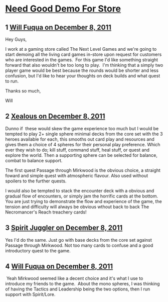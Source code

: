 # [Need Good Demo For Store](https://community.fantasyflightgames.com/topic/57300-need-good-demo-for-store/)

## 1 [Will Fuqua on December 8, 2011](https://community.fantasyflightgames.com/topic/57300-need-good-demo-for-store/?do=findComment&comment=565243)

Hey Guys,

I work at a gaming store called The Next Level Games and we're going to start demoing all the living card games in-store upon request for customers who are interested in the games.  For this game I'd like something straight forward that also wouldn't be too long to play.  I'm thinking that a simply two player game would be best because the rounds would be shorter and less confusion, but I'd like to hear your thoughts on deck builds and what quest to run.

Thanks so much,

Will

## 2 [Xealous on December 8, 2011](https://community.fantasyflightgames.com/topic/57300-need-good-demo-for-store/?do=findComment&comment=565293)

Dunno if  these would skew the game experience too much but I would be tempted to play 2+ single sphere minimal decks from the core set with the 3 heroes available for each, this smooths out card play and resources and gives them a choice of 4 spheres for their personal play preference. Which ever they wish to do; kill stuff, command stuff, heal stuff, or quest and explore the world. Then a supporting sphere can be selected for balance, combat to balance support.

The first quest Passage through Mirkwood is the obvious choice, a straight foward and simple quest with atmospheric flavour. Also used without spoilers to the further quests.

I would also be tempted to stack the encounter deck with a obvious and gradual flow of encounters, or simply jam the horrific cards at the bottom. You are just trying to demonstrate the flow and experience of the game, the tension and difficulty will always be obvious wthout back to back The Necromancer's Reach treachery cards!

## 3 [Spirit Juggler on December 8, 2011](https://community.fantasyflightgames.com/topic/57300-need-good-demo-for-store/?do=findComment&comment=565336)

Yes I'd do the same. Just go with base decks from the core set against Passage through Mirkwood. Not too many cards to confuse and a good introductory quest to the game.

## 4 [Will Fuqua on December 8, 2011](https://community.fantasyflightgames.com/topic/57300-need-good-demo-for-store/?do=findComment&comment=565346)

 Yeah Mirkwood seemed like a decent choice and it's what I use to introduce my friends to the game.  About the mono spheres, I was thinking of having the Tactics and Leadership being the two options, then I run support with Spirit/Lore.

